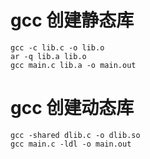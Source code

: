 # gcc 创建静态库  
```
gcc -c lib.c -o lib.o
ar -q lib.a lib.o
gcc main.c lib.a -o main.out
```
# gcc 创建动态库
```
gcc -shared dlib.c -o dlib.so
gcc main.c -ldl -o main.out
```